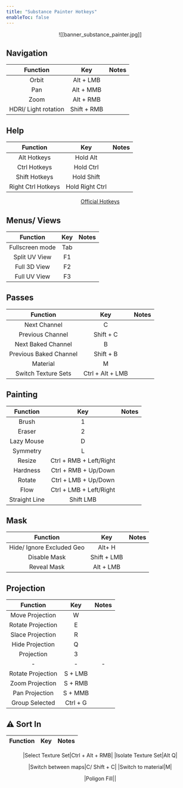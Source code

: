 ```yaml
---
title: "Substance Painter Hotkeys"
enableToc: false
---
```

<style>code { color: #99E83F; background: #1E3101; }
table { margin-left: auto; margin-right: auto; }
p {text-align: center;}
</style>
![[banner_substance_painter.jpg]]

## Navigation
|Function|Key|Notes
|:-:|:-:|:-:
|Orbit|Alt + LMB|
|Pan|Alt + MMB|
|Zoom|Alt + RMB|
|HDRI/ Light rotation |Shift + RMB|

## Help
|Function|Key|Notes
|:-:|:-:|:-:
|Alt Hotkeys|Hold Alt| 
|Ctrl Hotkeys|Hold Ctrl|
|Shift Hotkeys|Hold Shift|
|Right Ctrl Hotkeys|Hold Right Ctrl|

[Official Hotkeys](https://substance3d.adobe.com/documentation/spdoc/shortcuts-172818917.html)

## Menus/ Views
|Function|Key|Notes
|:-:|:-:|:-:
|Fullscreen mode|Tab|
|Split UV View|F1|
|Full 3D View|F2|
|Full UV View|F3|

## Passes
|Function|Key|Notes
|:-:|:-:|:-:
|Next Channel| C
|Previous Channel| Shift + C
|Next Baked Channel| B
|Previous Baked Channel| Shift + B
|Material| M
|Switch Texture Sets|Ctrl + Alt + LMB

## Painting
|Function|Key|Notes
|:-:|:-:|:-:
|Brush|1|
|Eraser|2|
|Lazy Mouse|D|
|Symmetry|L|
|Resize|Ctrl + RMB + Left/Right|
|Hardness|Ctrl + RMB + Up/Down|
|Rotate|Ctrl + LMB + Up/Down|
|Flow|Ctrl + LMB + Left/Right|
|Straight Line|Shift LMB|

## Mask
|Function|Key|Notes
|:-:|:-:|:-:
|Hide/ Ignore Excluded Geo|Alt+ H|
|Disable Mask|Shift + LMB|
|Reveal Mask|Alt + LMB|

## Projection
|Function|Key|Notes
|:-:|:-:|:-:
|Move Projection|W|
|Rotate Projection|E|
|Slace Projection|R|
|Hide Projection|Q|
|Projection|3|
|-|-|-
|Rotate Projection|S + LMB|
|Zoom Projection|S + RMB|
|Pan Projection|S + MMB|
|Group Selected|Ctrl + G|

## ⚠ Sort In
|Function|Key|Notes
|:-:|:-:|:-:



|Select Texture Set|Ctrl + Alt + RMB|
|Isolate Texture Set|Alt Q|

|Switch between maps|C/ Shift + C|
|Switch to material|M|

|Poligon Fill||
